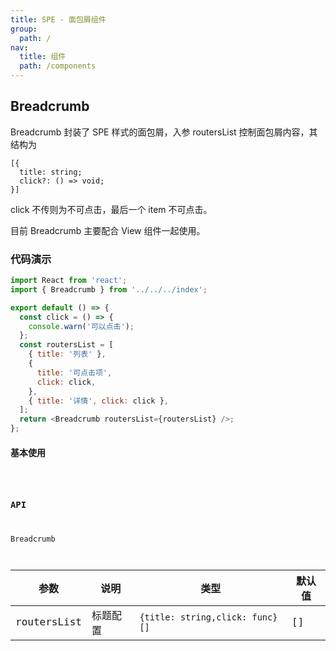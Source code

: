 ```yaml
---
title: SPE - 面包屑组件
group:
  path: /
nav:
  title: 组件
  path: /components
---
```


## Breadcrumb

Breadcrumb 封装了 SPE 样式的面包屑，入参 routersList 控制面包屑内容，其结构为

```tsx | pure
[{
  title: string;
  click?: () => void;
}]
```

click 不传则为不可点击，最后一个 item 不可点击。

目前 Breadcrumb 主要配合 View 组件一起使用。

### 代码演示

```javascript
import React from 'react';
import { Breadcrumb } from '../../../index';

export default () => {
  const click = () => {
    console.warn('可以点击');
  };
  const routersList = [
    { title: '列表' },
    {
      title: '可点击项',
      click: click,
    },
    { title: '详情', click: click },
  ];
  return <Breadcrumb routersList={routersList} />;
};
```

#### 基本使用

<code src="./demos/basic.tsx" iframe="200px"/>

### API

Breadcrumb

| 参数        | 说明     | 类型                            | 默认值 |
| ----------- | -------- | ------------------------------- | ------ |
| routersList | 标题配置 | `{title: string,click: func}[]` | []     |
